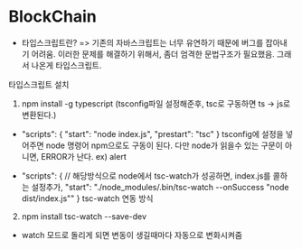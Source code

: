 # BlockChain 
* 타입스크립트란?
=> 기존의 자바스크립트는 너무 유연하기 때문에 버그를 잡아내기 어려움. 이러한 문제를 해결하기 위해서, 좀더 엄격한 문법구조가 필요했음. 그래서 나온게 타입스크립트.

타입스크립트 설치
1. npm install -g typescript
(tsconfig파일 설정해준후, tsc로 구동하면 ts -> js로 변환된다.)
*   "scripts": {
    "start": "node index.js",
    "prestart": "tsc"
  } tsconfig에 설정을 넣어주면 node 명령어 npm으로도 구동이 된다. 다만 node가 읽을수 있는 구문이 아니면, ERROR가 난다. ex) alert

*   "scripts": {
    // 해당방식으로 node에서 tsc-watch가 성공하면, index.js를 콜하는 설정추가,
    "start": "./node_modules/.bin/tsc-watch --onSuccess \"node dist/index.js\""
  } tsc-watch 연동 방식

2. npm install tsc-watch --save-dev
* watch 모드로 돌리게 되면 변동이 생길때마다 자동으로 변화시켜줌




